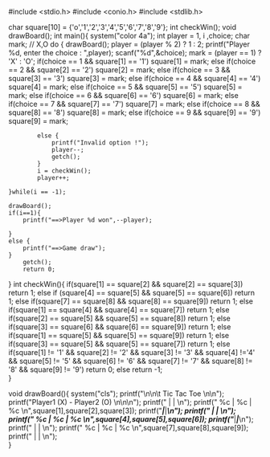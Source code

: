 #include <stdio.h>
#include <conio.h>
#include <stdlib.h>


char square[10] = {'o','1','2','3','4','5','6','7','8','9'};
int checkWin();
void drawBoard();
int main(){
	system("color 4a");
	int player = 1, i ,choice;
	char mark; // X,O
	do {
		drawBoard();
		player = (player % 2) ? 1 : 2;
		printf("Player %d, enter the choice : ",player);
		scanf("%d",&choice);
		mark = (player == 1) ? 'X' : 'O';
		if(choice == 1 && square[1] == '1')
			square[1] = mark;
		else if(choice == 2 && square[2] == '2')
			square[2] = mark;
			else if(choice == 3 && square[3] == '3')
			square[3] = mark;
			else if(choice == 4 && square[4] == '4')
			square[4] = mark;
			else if(choice == 5 && square[5] == '5')
			square[5] = mark;
			else if(choice == 6 && square[6] == '6')
			square[6] = mark;
			else if(choice == 7 && square[7] == '7')
			square[7] = mark;
			else if(choice == 8 && square[8] == '8')
			square[8] = mark;
			else if(choice == 9 && square[9] == '9')
			square[9] = mark;
			
			else {
				printf("Invalid option !");
				player--;
				getch();
			}
			i = checkWin();
			player++;	
		
	}while(i == -1);
	
	drawBoard();
	if(i==1){
		printf("==>Player %d won",--player);
		
	}
	else {
		printf("==>Game draw");
	}
		getch();
		return 0;
}
int checkWin(){
	if(square[1] == square[2] && square[2] == square[3])
		return 1;
	else if (square[4] == square[5] && square[5] == square[6])
		return 1;
	else if(square[7] == square[8] && square[8] == square[9])
		return 1;
	else if(square[1] == square[4] && square[4] == square[7])
		return 1;
	else if(square[2] == square[5] && square[5] == square[8])
		return 1;
	else if(square[3] == square[6] && square[6] == square[9])
		return 1;
	else if(square[1] == square[5] && square[5] == square[9])
		return 1;
	else if(square[3] == square[5] && square[5] == square[7])
		return 1;
	else if(square[1] != '1' && square[2] != '2' && square[3] != '3' && square[4] !='4' && square[5] != '5' && square[6] != '6' && square[7] != '7' && square[8] != '8' && square[9] != '9')
		return 0;
	else 
		return -1;	
}

void drawBoard(){
	system("cls");
	printf("\n\n\t Tic Tac Toe \n\n");
	printf("Player1 (X) - Player2 (O) \n\n\n");
	printf("     |     |     \n");
	printf("  %c  |  %c  |  %c  \n",square[1],square[2],square[3]);
	printf("_____|_____|_____\n");
	printf("     |     |     \n");
	printf("  %c  |  %c  |  %c  \n",square[4],square[5],square[6]);
	printf("_____|_____|_____\n");
	printf("     |     |     \n");
	printf("  %c  |  %c  |  %c  \n",square[7],square[8],square[9]);
	printf("     |     |     \n");	
}
